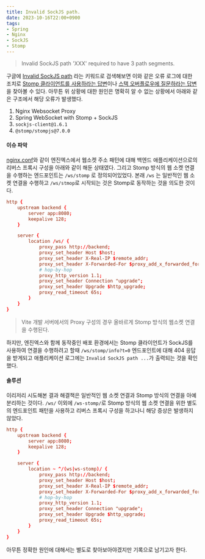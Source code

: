 ```yaml
---
title: Invalid SockJS path.
date: 2023-10-16T22:00+0900
tags:
- Spring
- Nginx
- SockJS
- Stomp
---
```


> Invalid SockJS path 'XXX' required to have 3 path segments.

구글에 [Invalid SockJS path](https://www.google.com/search?q=Invalid+SockJS+path) 라는 키워드로 검색해보면 이와 같은 오류 로그에 대한 조치로 [Stomp 클라이언트를 사용하라는 답변](https://stackoverflow.com/a/64576478)이나 [스택 오버플로우에 질문하라는 답변](https://github.com/spring-projects/spring-framework/issues/28103)을 찾아볼 수 있다. 아무튼 위 상황에 대한 원인은 명확히 알 수 없는 상황에서 아래와 같은 구조에서 해당 오류가 발생했다.

1. Nginx Websocket Proxy
2. Spring WebSocket with Stomp + SockJS
3. `sockjs-client@1.6.1`
4. `@stomp/stompjs@7.0.0`

#### 이슈 파악

[nginx.conf](https://github.com/kdevkr/nginx.conf)와 같이 엔진엑스에서 웹소켓 주소 패턴에 대해 백엔드 애플리케이션으로의 리버스 프록시 구성을 아래와 같이 해둔 상태였다. 그리고 Stomp 방식의 웹 소켓 연결을 수행하는 엔드포인트는 `/ws/stomp` 로 정의되어있었다. 본래 `/ws` 는 일반적인 웹 소켓 연결을 수행하고 `/ws/stmop`로 시작되는 것은 Stomp로 동작하는 것을 의도한 것이다.

```conf nginx.conf
http {
    upstream backend {
        server app:8080;
        keepalive 128;
    }

    server {
        location /ws/ {
            proxy_pass http://backend;
            proxy_set_header Host $host;
            proxy_set_header X-Real-IP $remote_addr;
            proxy_set_header X-Forwarded-For $proxy_add_x_forwarded_for;
            # hop-by-hop
            proxy_http_version 1.1;
            proxy_set_header Connection "upgrade";
            proxy_set_header Upgrade $http_upgrade;
            proxy_read_timeout 65s;
        }
    }
}
```

> Vite 개발 서버에서의 Proxy 구성의 경우 올바르게 Stomp 방식의 웹소켓 연결을 수행된다.

하지만, 엔진엑스와 함께 동작중인 배포 환경에서는 Stomp 클라이언트가 SockJS를 사용하여 연결을 수행하려고 할때 `/ws/stomp/info?t=0` 엔드포인트에 대해 404 응답을 받게되고 애플리케이션 로그에는 `Invalid SockJS path ...`가 출력되는 것을 확인했다.

#### 솔루션

이리저리 시도해본 결과 해결책은 일반적인 웹 소켓 연결과 Stomp 방식의 연결을 아예 분리하는 것이다. `/ws/` 이외에 `/ws-stomp/`로 Stomp 방식의 웹 소켓 연결을 위한 별도의 엔드포인트 패턴을 사용하고 리버스 프록시 구성을 하고나니 해당 증상은 발생하지 않았다.

```conf nginx.conf
http {
    upstream backend {
        server app:8080;
        keepalive 128;
    }

    server {
        location ~ ^/(ws|ws-stomp)/ {
            proxy_pass http://backend;
            proxy_set_header Host $host;
            proxy_set_header X-Real-IP $remote_addr;
            proxy_set_header X-Forwarded-For $proxy_add_x_forwarded_for;
            # hop-by-hop
            proxy_http_version 1.1;
            proxy_set_header Connection "upgrade";
            proxy_set_header Upgrade $http_upgrade;
            proxy_read_timeout 65s;
        }
    }
}
```

아무튼 정확한 원인에 대해서는 별도로 찾아보아야겠지만 기록으로 남기고자 한다.
